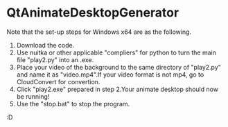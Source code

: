 # QtAnimateDesktopGenerator

Note that the set-up steps for Windows x64 are as the following.

1. Download the code.
2. Use nuitka or other applicable "compliers" for python to turn the main file "play2.py" into an .exe.
3. Place your video of the background to the same directory of "play2.py" and name it as "video.mp4".If your video format is not mp4, go to CloudConvert for convertion.
4. Click "play2.exe" prepared in step 2.Your animate desktop should now be running!
5. Use the "stop.bat" to stop the program.

:D
